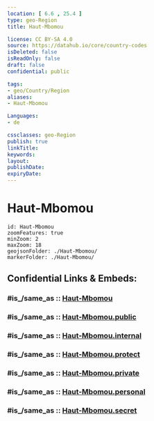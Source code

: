 ```yaml
---
location: [ 6.6 , 25.4 ] 
type: geo-Region
title: Haut-Mbomou

license: CC BY-SA 4.0
source: https://datahub.io/core/country-codes
isDeleted: false
isReadOnly: false
draft: false
confidential: public

tags:
- geo/Country/Region
aliases:
- Haut-Mbomou

Languages:
- de

cssclasses: geo-Region
publish: true
linkTitle: 
keywords: 
layout: 
publishDate: 
expiryDate: 
---
```


# Haut-Mbomou

```leaflet
id: Haut-Mbomou
zoomFeatures: true 
minZoom: 2 
maxZoom: 18
geojsonFolder: ./Haut-Mbomou/
markerFolder: ./Haut-Mbomou/
```


## Confidential Links & Embeds: 

### #is_/same_as :: [Haut-Mbomou](/_Standards/Earth/Continent/Africa/Africa~Central/Central_African_Rep/prefectures~Central_African_Rep/Haut-Mbomou.md) 

### #is_/same_as :: [Haut-Mbomou.public](/_public/Earth/Continent/Africa/Africa~Central/Central_African_Rep/prefectures~Central_African_Rep/Haut-Mbomou.public.md) 

### #is_/same_as :: [Haut-Mbomou.internal](/_internal/Earth/Continent/Africa/Africa~Central/Central_African_Rep/prefectures~Central_African_Rep/Haut-Mbomou.internal.md) 

### #is_/same_as :: [Haut-Mbomou.protect](/_protect/Earth/Continent/Africa/Africa~Central/Central_African_Rep/prefectures~Central_African_Rep/Haut-Mbomou.protect.md) 

### #is_/same_as :: [Haut-Mbomou.private](/_private/Earth/Continent/Africa/Africa~Central/Central_African_Rep/prefectures~Central_African_Rep/Haut-Mbomou.private.md) 

### #is_/same_as :: [Haut-Mbomou.personal](/_personal/Earth/Continent/Africa/Africa~Central/Central_African_Rep/prefectures~Central_African_Rep/Haut-Mbomou.personal.md) 

### #is_/same_as :: [Haut-Mbomou.secret](/_secret/Earth/Continent/Africa/Africa~Central/Central_African_Rep/prefectures~Central_African_Rep/Haut-Mbomou.secret.md)

